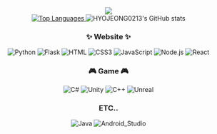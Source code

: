 <div align="center">
    <img src="https://capsule-render.vercel.app/api?type=waving&color=BDBDC8&height=300&section=header&text=쪄쪄쪄쪄쪙이's%20Github&fontSize=50" />

<div align="center">
    <a href="https://github.com/anuraghazra/github-readme-stats">
        <img src="https://github.com/anuraghazra/github-readme-stats/api/top-langs/?username=HYOJEONG0213&count_private=true" alt="Top Languages" />
    </a>
    <img src="https://github-readme-stats.vercel.app/api?username=HYOJEONG0213&count_private=true" alt="HYOJEONG0213's GitHub stats" />
</div>

<h3 align="center">✨ Website ✨</h3>
  <div align="center">
    <img src="https://img.shields.io/badge/Python-3776AB?style=for-the-badge&logo=python&logoColor=white" alt="Python" />
    <img src="https://img.shields.io/badge/Flask-000000?style=for-the-badge&logo=flask&logoColor=white" alt="Flask" />
    <img src="https://img.shields.io/badge/HTML-239120?style=for-the-badge&logo=html5&logoColor=white" alt="HTML" />
    <img src="https://img.shields.io/badge/CSS3-1572B6?style=for-the-badge&logo=css3&logoColor=white" alt="CSS3" />
    <img src="https://img.shields.io/badge/JavaScript-F7DF1E?style=for-the-badge&logo=JavaScript&logoColor=white" alt="JavaScript" />
    <img src="https://img.shields.io/badge/Node.js-43853D?style=for-the-badge&logo=node.js&logoColor=white" alt="Node.js" />
    <img src="https://img.shields.io/badge/React-20232A?style=for-the-badge&logo=react&logoColor=61DAFB" alt="React" />
  </div>

<h3 align="center"> 🎮 Game 🎮</h3>
  <div align="center">
    <img src="https://img.shields.io/badge/C%23-239120?style=for-the-badge&logo=c-sharp&logoColor=white" alt="C#" />
    <img src="https://img.shields.io/badge/Unity-100000?style=for-the-badge&logo=unity&logoColor=white" alt="Unity" />
    <img src="https://img.shields.io/badge/C%2B%2B-00599C?style=for-the-badge&logo=c%2B%2B&logoColor=white" alt="C++" />
    <img src="https://img.shields.io/badge/unrealengine-%23313131.svg?style=for-the-badge&logo=unrealengine&logoColor=white" alt="Unreal" />
  </div>

<h3 align="center"> ETC.. </h3>
  <div align="center">
    <img src="https://img.shields.io/badge/Java-ED8B00?style=for-the-badge&logo=openjdk&logoColor=white" alt="Java" />
    <img src="https://img.shields.io/badge/Android_Studio-3DDC84?style=for-the-badge&logo=android-studio&logoColor=white" alt="Android_Studio" />
  </div>

<!--
**HYOJEONG0213/HYOJEONG0213** is a ✨ _special_ ✨ repository because its `README.md` (this file) appears on your GitHub profile.

Here are some ideas to get you started:

- 🔭 I’m currently working on ...
- 🌱 I’m currently learning ...
- 👯 I’m looking to collaborate on ...
- 🤔 I’m looking for help with ...
- 💬 Ask me about ...
- 📫 How to reach me: ...
- 😄 Pronouns: ...
- ⚡ Fun fact: ...
-->
